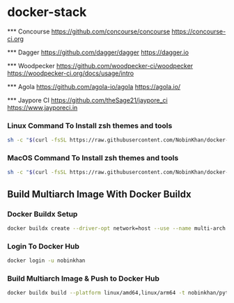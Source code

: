 # docker-stack

*** Concourse
https://github.com/concourse/concourse
https://concourse-ci.org

*** Dagger
https://github.com/dagger/dagger
https://dagger.io

*** Woodpecker
https://github.com/woodpecker-ci/woodpecker
https://woodpecker-ci.org/docs/usage/intro

*** Agola
https://github.com/agola-io/agola
https://agola.io/

*** Jaypore CI
https://github.com/theSage21/jaypore_ci
https://www.jayporeci.in

### Linux Command To Install zsh themes and tools
```sh
sh -c "$(curl -fsSL https://raw.githubusercontent.com/NobinKhan/docker-stack/main/linux_install.sh)"
```

### MacOS Command To Install zsh themes and tools
```sh
sh -c "$(curl -fsSL https://raw.githubusercontent.com/NobinKhan/docker-stack/main/mac_install.sh)"
```

## Build Multiarch Image With Docker Buildx

### Docker Buildx Setup
```bash
docker buildx create --driver-opt network=host --use --name multi-arch
```

### Login To Docker Hub
```bash
docker login -u nobinkhan
```

### Build Multiarch Image & Push to Docker Hub
```bash
docker buildx build --platform linux/amd64,linux/arm64 -t nobinkhan/python:3.12.4-slim . --push
```